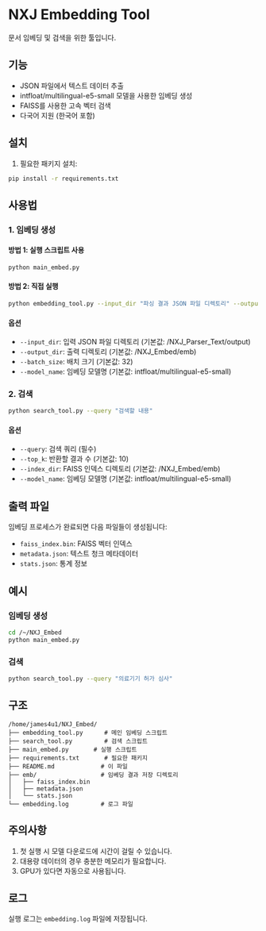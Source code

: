# NXJ Embedding Tool

문서 임베딩 및 검색을 위한 툴입니다.

## 기능

- JSON 파일에서 텍스트 데이터 추출
- intfloat/multilingual-e5-small 모델을 사용한 임베딩 생성
- FAISS를 사용한 고속 벡터 검색
- 다국어 지원 (한국어 포함)

## 설치

1. 필요한 패키지 설치:
```bash
pip install -r requirements.txt
```

## 사용법

### 1. 임베딩 생성

#### 방법 1: 실행 스크립트 사용
```bash
python main_embed.py
```

#### 방법 2: 직접 실행
```bash
python embedding_tool.py --input_dir "파싱 결과 JSON 파일 디렉토리" --output_dir "임베딩 결과 JSON 파일 디렉토리"
```

#### 옵션
- `--input_dir`: 입력 JSON 파일 디렉토리 (기본값: /NXJ_Parser_Text/output)
- `--output_dir`: 출력 디렉토리 (기본값: /NXJ_Embed/emb)
- `--batch_size`: 배치 크기 (기본값: 32)
- `--model_name`: 임베딩 모델명 (기본값: intfloat/multilingual-e5-small)

### 2. 검색

```bash
python search_tool.py --query "검색할 내용"
```

#### 옵션
- `--query`: 검색 쿼리 (필수)
- `--top_k`: 반환할 결과 수 (기본값: 10)
- `--index_dir`: FAISS 인덱스 디렉토리 (기본값: /NXJ_Embed/emb)
- `--model_name`: 임베딩 모델명 (기본값: intfloat/multilingual-e5-small)

## 출력 파일

임베딩 프로세스가 완료되면 다음 파일들이 생성됩니다:

- `faiss_index.bin`: FAISS 벡터 인덱스
- `metadata.json`: 텍스트 청크 메타데이터
- `stats.json`: 통계 정보

## 예시

### 임베딩 생성
```bash
cd /~/NXJ_Embed
python main_embed.py
```

### 검색
```bash
python search_tool.py --query "의료기기 허가 심사"
```

## 구조

```
/home/james4u1/NXJ_Embed/
├── embedding_tool.py      # 메인 임베딩 스크립트
├── search_tool.py         # 검색 스크립트
├── main_embed.py       # 실행 스크립트
├── requirements.txt       # 필요한 패키지
├── README.md             # 이 파일
├── emb/                  # 임베딩 결과 저장 디렉토리
│   ├── faiss_index.bin
│   ├── metadata.json
│   └── stats.json
└── embedding.log         # 로그 파일
```

## 주의사항

1. 첫 실행 시 모델 다운로드에 시간이 걸릴 수 있습니다.
2. 대용량 데이터의 경우 충분한 메모리가 필요합니다.
3. GPU가 있다면 자동으로 사용됩니다.

## 로그

실행 로그는 `embedding.log` 파일에 저장됩니다. 